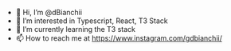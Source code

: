 - 👋 Hi, I’m @dBianchii
- 👀 I’m interested in Typescript, React, T3 Stack
- 🌱 I’m currently learning the T3 stack
- 📫 How to reach me at https://www.instagram.com/gdbianchii/

<!---
dBianchii/dBianchii is a ✨ special ✨ repository because its `README.md` (this file) appears on your GitHub profile.
You can click the Preview link to take a look at your changes.
--->
